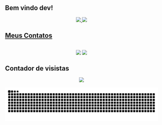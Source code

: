 
## Bem vindo dev!
 
 
 <div align="center">
  <a href="https://github.com/dannjr">
  <img height="180em" src="https://github-readme-stats.vercel.app/api?username=dannjr&show_icons=true&theme=algolia&include_all_commits=true&count_private=true"/>
  <img height="180em" src="https://github-readme-stats.vercel.app/api/top-langs/?username=dannjr&layout=compact&langs_count=7&theme=algolia"/>
</div>

 ## Meus Contatos
 <div style="display: inline_block"><br>
 
</div>
 
<div align="center"> 
  <a href = "mailto:damiromariano@gmail.com"><img src="https://img.shields.io/badge/-Gmail-%23333?style=for-the-badge&logo=gmail&logoColor=white" target="_blank"></a>
  <a href="https://www.linkedin.com/in/damirojunior/" target="_blank"><img src="https://img.shields.io/badge/-LinkedIn-%230077B5?style=for-the-badge&logo=linkedin&logoColor=white" target="_blank"></a> 
 </div>
  
 <p align="center"> 

 ## Contador de visistas
 <p align="center"> 
   <img alingn="center" src="https://profile-counter.glitch.me/dannjr/count.svg" />
 </p>

</p>
 
  ![Snake animation](https://github.com/dannjr/dannjr/blob/output/github-contribution-grid-snake.svg)
 
 
